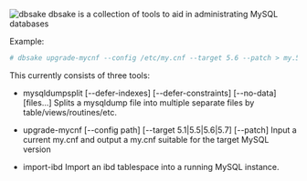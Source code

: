 ![dbsake](https://raw.github.com/abg/dbsake/master/sake-icon.png)
dbsake is a collection of tools to aid in administrating MySQL databases

Example:

```bash
# dbsake upgrade-mycnf --config /etc/my.cnf --target 5.6 --patch > my.56.upgrade.patch
```

This currently consists of three tools:

* mysqldumpsplit [--defer-indexes] [--defer-constraints] [--no-data] [files...]
    Splits a mysqldump file into multiple separate files by table/views/routines/etc.

* upgrade-mycnf [--config path] [--target 5.1|5.5|5.6|5.7] [--patch]
    Input a current my.cnf and output a my.cnf suitable for the target MySQL version

* import-ibd 
    Import an ibd tablespace into a running MySQL instance.

